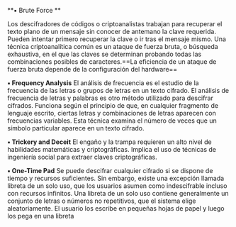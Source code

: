 **▪ Brute Force **

Los descifradores de códigos o criptoanalistas trabajan para recuperar el texto plano de un mensaje sin conocer de antemano la clave requerida. Pueden intentar primero recuperar la clave o ir tras el mensaje mismo. Una técnica criptoanalítica común es un ataque de fuerza bruta, o búsqueda exhaustiva, en el que las claves se determinan probando todas las combinaciones posibles de caracteres.==La eficiencia de un ataque de fuerza bruta depende de la configuración del hardware==

**▪ Frequency Analysis** 
El análisis de frecuencia es el estudio de la frecuencia de las letras o grupos de letras en un texto cifrado. El análisis de frecuencia de letras y palabras es otro método utilizado para descifrar cifrados. Funciona según el principio de que, en cualquier fragmento de lenguaje escrito, ciertas letras y combinaciones de letras aparecen con frecuencias variables. Esta técnica examina el número de veces que un símbolo particular aparece en un texto cifrado.

**▪ Trickery and Deceit**
El engaño y la trampa requieren un alto nivel de habilidades matemáticas y criptográficas. Implica el uso de técnicas de ingeniería social para extraer claves criptográficas.

**▪ One-Time Pad**
Se puede descifrar cualquier cifrado si se dispone de tiempo y recursos suficientes. Sin embargo, existe una excepción llamada libreta de un solo uso, que los usuarios asumen como indescifrable incluso con recursos infinitos. Una libreta de un solo uso contiene generalmente un conjunto de letras o números no repetitivos, que el sistema elige aleatoriamente. El usuario los escribe en pequeñas hojas de papel y luego los pega en una libreta